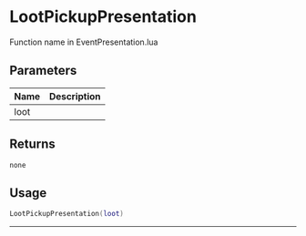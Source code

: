# LootPickupPresentation

Function name in EventPresentation.lua

## Parameters

| Name | Description |
| ---- | ----------- |
| loot |             |

## Returns

`none`

## Usage

```lua
LootPickupPresentation(loot)
```

---

